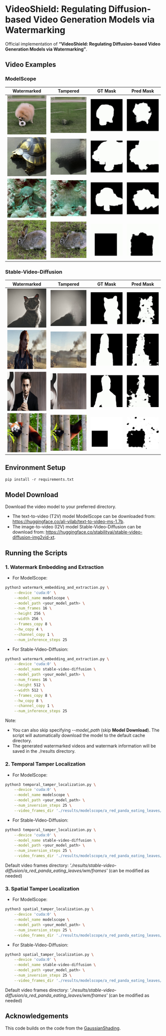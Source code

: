 # VideoShield: Regulating Diffusion-based Video Generation Models via Watermarking
Official implementation of **“VideoShield: Regulating Diffusion-based Video Generation Models via Watermarking”**.

## Video Examples
### ModelScope
| Watermarked | Tampered | GT Mask | Pred Mask |
|-------------|----------|---------|-----------|
| <img src="https://github.com/hurunyi/VideoShield/blob/master/examples/modelscope/00/watermarked.gif" width="150"> | <img src="https://github.com/hurunyi/VideoShield/blob/master/examples/modelscope/00/tampered.gif" width="150"> | <img src="https://github.com/hurunyi/VideoShield/blob/master/examples/modelscope/00/mask_gt.gif" width="150"> | <img src="https://github.com/hurunyi/VideoShield/blob/master/examples/modelscope/00/mask_pred.gif" width="150"> |
| <img src="https://github.com/hurunyi/VideoShield/blob/master/examples/modelscope/01/watermarked.gif" width="150"> | <img src="https://github.com/hurunyi/VideoShield/blob/master/examples/modelscope/01/tampered.gif" width="150"> | <img src="https://github.com/hurunyi/VideoShield/blob/master/examples/modelscope/01/mask_gt.gif" width="150"> | <img src="https://github.com/hurunyi/VideoShield/blob/master/examples/modelscope/01/mask_pred.gif" width="150"> |
| <img src="https://github.com/hurunyi/VideoShield/blob/master/examples/modelscope/02/watermarked.gif" width="150"> | <img src="https://github.com/hurunyi/VideoShield/blob/master/examples/modelscope/02/tampered.gif" width="150"> | <img src="https://github.com/hurunyi/VideoShield/blob/master/examples/modelscope/02/mask_gt.gif" width="150"> | <img src="https://github.com/hurunyi/VideoShield/blob/master/examples/modelscope/02/mask_pred.gif" width="150"> |
| <img src="https://github.com/hurunyi/VideoShield/blob/master/examples/modelscope/03/watermarked.gif" width="150"> | <img src="https://github.com/hurunyi/VideoShield/blob/master/examples/modelscope/03/tampered.gif" width="150"> | <img src="https://github.com/hurunyi/VideoShield/blob/master/examples/modelscope/03/mask_gt.gif" width="150"> | <img src="https://github.com/hurunyi/VideoShield/blob/master/examples/modelscope/03/mask_pred.gif" width="150"> |
### Stable-Video-Diffusion
| Watermarked | Tampered | GT Mask | Pred Mask |
|-------------|----------|---------|-----------|
| <img src="https://github.com/hurunyi/VideoShield/blob/master/examples/stable-video-diffusion/00/watermarked.gif" width="150"> | <img src="https://github.com/hurunyi/VideoShield/blob/master/examples/stable-video-diffusion/00/tampered.gif" width="150"> | <img src="https://github.com/hurunyi/VideoShield/blob/master/examples/stable-video-diffusion/00/mask_gt.gif" width="150"> | <img src="https://github.com/hurunyi/VideoShield/blob/master/examples/stable-video-diffusion/00/mask_pred.gif" width="150"> |
| <img src="https://github.com/hurunyi/VideoShield/blob/master/examples/stable-video-diffusion/01/watermarked.gif" width="150"> | <img src="https://github.com/hurunyi/VideoShield/blob/master/examples/stable-video-diffusion/01/tampered.gif" width="150"> | <img src="https://github.com/hurunyi/VideoShield/blob/master/examples/stable-video-diffusion/01/mask_gt.gif" width="150"> | <img src="https://github.com/hurunyi/VideoShield/blob/master/examples/stable-video-diffusion/01/mask_pred.gif" width="150"> |
| <img src="https://github.com/hurunyi/VideoShield/blob/master/examples/stable-video-diffusion/02/watermarked.gif" width="150"> | <img src="https://github.com/hurunyi/VideoShield/blob/master/examples/stable-video-diffusion/02/tampered.gif" width="150"> | <img src="https://github.com/hurunyi/VideoShield/blob/master/examples/stable-video-diffusion/02/mask_gt.gif" width="150"> | <img src="https://github.com/hurunyi/VideoShield/blob/master/examples/stable-video-diffusion/02/mask_pred.gif" width="150"> |
| <img src="https://github.com/hurunyi/VideoShield/blob/master/examples/stable-video-diffusion/03/watermarked.gif" width="150"> | <img src="https://github.com/hurunyi/VideoShield/blob/master/examples/stable-video-diffusion/03/tampered.gif" width="150"> | <img src="https://github.com/hurunyi/VideoShield/blob/master/examples/stable-video-diffusion/03/mask_gt.gif" width="150"> | <img src="https://github.com/hurunyi/VideoShield/blob/master/examples/stable-video-diffusion/03/mask_pred.gif" width="150"> |


## Environment Setup
```
pip install -r requirements.txt
```

## Model Download

Download the video model to your preferred directory.

- The text-to-video (T2V) model ModelScope can be downloaded from: https://huggingface.co/ali-vilab/text-to-video-ms-1.7b.
- The image-to-video (I2V) model Stable-Video-Diffusion can be download from: https://huggingface.co/stabilityai/stable-video-diffusion-img2vid-xt.

## Running the Scripts

### 1. Watermark Embedding and Extraction

- For ModelScope:

```bash
python3 watermark_embedding_and_extraction.py \
	--device 'cuda:0' \
	--model_name modelscope \
	--model_path <your_model_path> \
	--num_frames 16 \
	--height 256 \
	--width 256 \
	--frames_copy 8 \
	--hw_copy 4 \
	--channel_copy 1 \
	--num_inference_steps 25
```

- For Stable-Video-Diffusion:

```bash
python3 watermark_embedding_and_extraction.py \
	--device 'cuda:0' \
	--model_name stable-video-diffusion \
	--model_path <your_model_path> \
	--num_frames 16 \
	--height 512 \
	--width 512 \
	--frames_copy 8 \
	--hw_copy 8 \
	--channel_copy 1 \
	--num_inference_steps 25
```

Note:

- You can also skip specifying *--model_path* (skip **Model Download**). The script will automatically download the model to the default cache directory. 
- The generated watermarked videos and watermark information will be saved in the ./results directory.

### 2. Temporal Tamper Localization

- For ModelScope:

```bash
python3 temporal_tamper_localization.py \
	--device 'cuda:0' \
	--model_name modelscope \
	--model_path <your_model_path> \
	--num_inversion_steps 25 \
	--video_frames_dir './results/modelscope/a_red_panda_eating_leaves/wm/frames'
```

- For Stable-Video-Diffusion:

```bash
python3 temporal_tamper_localization.py \
	--device 'cuda:0' \
	--model_name stable-video-diffusion \
	--model_path <your_model_path> \
	--num_inversion_steps 25 \
	--video_frames_dir './results/modelscope/a_red_panda_eating_leaves/wm/frames'
```

Default video frames directory: *'./results/stable-video-diffusion/a\_red\_panda\_eating\_leaves/wm/frames'* (can be modified as needed)

### 3. Spatial Tamper Localization

- For ModelScope:

```bash
python3 spatial_tamper_localization.py \
	--device 'cuda:0' \
	--model_name modelscope \
	--model_path <your_model_path> \
	--num_inversion_steps 25 \
	--video_frames_dir './results/modelscope/a_red_panda_eating_leaves/wm/frames'
```

- For Stable-Video-Diffusion:

```bash
python3 spatial_tamper_localization.py \
	--device 'cuda:0' \
	--model_name stable-video-diffusion \
	--model_path <your_model_path> \
	--num_inversion_steps 25 \
	--video_frames_dir './results/modelscope/a_red_panda_eating_leaves/wm/frames'
```

Default video frames directory: *'./results/stable-video-diffusion/a\_red\_panda\_eating\_leaves/wm/frames'* (can be modified as needed)


## Acknowledgements
This code builds on the code from the [GaussianShading](https://github.com/bsmhmmlf/Gaussian-Shading/tree/master).
